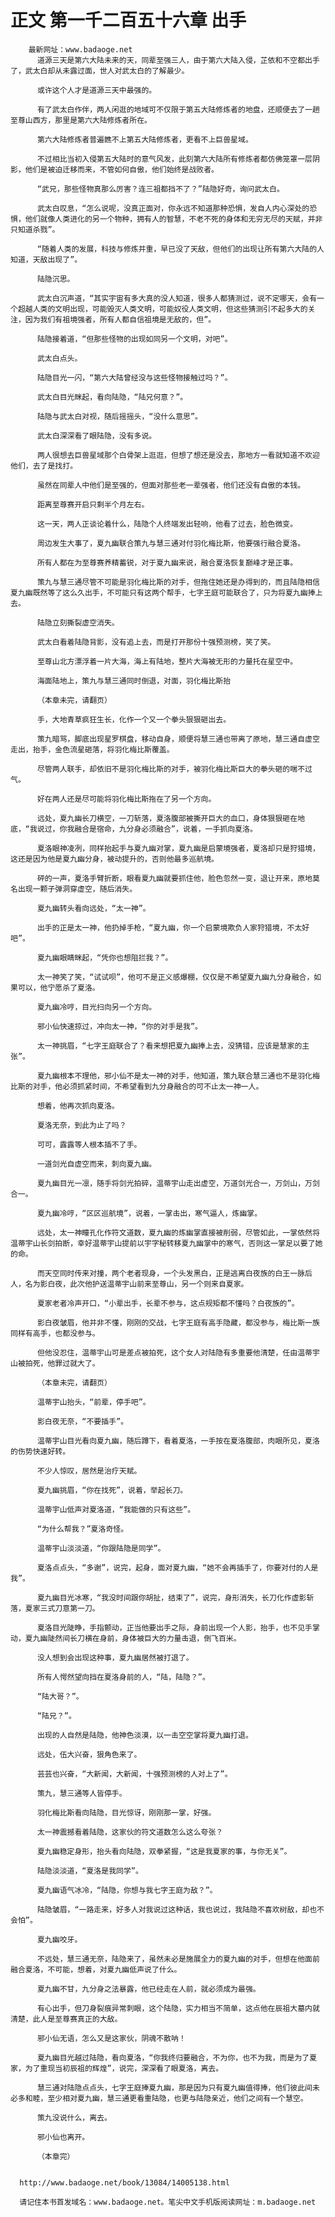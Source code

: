 # 正文 第一千二百五十六章 出手
        最新网址：www.badaoge.net
          道源三天是第六大陆未来的天，同辈至强三人，由于第六大陆入侵，芷依和不空都出手了，武太白却从未露过面，世人对武太白的了解最少。
      
          或许这个人才是道源三天中最强的。
      
          有了武太白作伴，两人闲逛的地域可不仅限于第五大陆修炼者的地盘，还顺便去了一趟至尊山西方，那里是第六大陆修炼者所在。
      
          第六大陆修炼者普遍瞧不上第五大陆修炼者，更看不上巨兽星域。
      
          不过相比当初入侵第五大陆时的意气风发，此刻第六大陆所有修炼者都仿佛笼罩一层阴影，他们是被迫迁移而来，不管如何自傲，他们始终是战败者。
      
          “武兄，那些怪物真那么厉害？连三祖都挡不了？”陆隐好奇，询问武太白。
      
          武太白叹息，“怎么说呢，没真正面对，你永远不知道那种恐惧，发自人内心深处的恐惧，他们就像人类进化的另一个物种，拥有人的智慧，不老不死的身体和无穷无尽的天赋，并非只知道杀戮”。
      
          “随着人类的发展，科技与修炼并重，早已没了天敌，但他们的出现让所有第六大陆的人知道，天敌出现了”。
      
          陆隐沉思。
      
          武太白沉声道，“其实宇宙有多大真的没人知道，很多人都猜测过，说不定哪天，会有一个超越人类的文明出现，可能毁灭人类文明，可能奴役人类文明，但这些猜测引不起多大的关注，因为我们有祖境强者，所有人都自信祖境是无敌的，但”。
      
          陆隐接着道，“但那些怪物的出现如同另一个文明，对吧”。
      
          武太白点头。
      
          陆隐目光一闪，“第六大陆曾经没与这些怪物接触过吗？”。
      
          武太白目光眯起，看向陆隐，“陆兄何意？”。
      
          陆隐与武太白对视，随后摇摇头，“没什么意思”。
      
          武太白深深看了眼陆隐，没有多说。
      
          两人很想去巨兽星域那个白骨架上逛逛，但想了想还是没去，那地方一看就知道不欢迎他们，去了是找打。
      
          虽然在同辈人中他们是至强的，但面对那些老一辈强者，他们还没有自傲的本钱。
      
          距离至尊赛开启只剩半个月左右。
      
          这一天，两人正谈论着什么，陆隐个人终端发出轻响，他看了过去，脸色微变。
      
          周边发生大事了，夏九幽联合策九与慧三通对付羽化梅比斯，他要强行融合夏洛。
      
          所有人都在为至尊赛养精蓄锐，对于夏九幽来说，融合夏洛恢复巅峰才是正事。
      
          策九与慧三通尽管不可能是羽化梅比斯的对手，但拖住她还是办得到的，而且陆隐相信夏九幽既然等了这么久出手，不可能只有这两个帮手，七字王庭可能联合了，只为将夏九幽捧上去。
      
          陆隐立刻撕裂虚空消失。
      
          武太白看着陆隐背影，没有追上去，而是打开那份十强预测榜，笑了笑。
      
          至尊山北方漂浮着一片大海，海上有陆地，整片大海被无形的力量托在星空中。
      
          海面陆地上，策九与慧三通同时倒退，对面，羽化梅比斯抬
      
          （本章未完，请翻页）
      
          手，大地青草疯狂生长，化作一个又一个拳头狠狠砸出去。
      
          策九暗骂，脚底出现星罗棋盘，移动自身，顺便将慧三通也带离了原地，慧三通自虚空走出，抬手，金色流星砸落，将羽化梅比斯覆盖。
      
          尽管两人联手，却依旧不是羽化梅比斯的对手，被羽化梅比斯巨大的拳头砸的喘不过气。
      
          好在两人还是尽可能将羽化梅比斯拖在了另一个方向。
      
          远处，夏九幽长刀横空，一刀斩落，夏洛腹部被撕开巨大的血口，身体狠狠砸在地底，“我说过，你我融合是宿命，九分身必须融合”，说着，一手抓向夏洛。
      
          夏洛眼神凌冽，同样抬起手与夏九幽对掌，夏九幽是启蒙境强者，夏洛却只是狩猎境，这还是因为他是夏九幽分身，被动提升的，否则他最多巡航境。
      
          砰的一声，夏洛手臂折断，眼看夏九幽就要抓住他，脸色忽然一变，退让开来，原地莫名出现一颗子弹洞穿虚空，随后消失。
      
          夏九幽转头看向远处，“太一神”。
      
          出手的正是太一神，他扔掉手枪，“夏九幽，你一个启蒙境欺负人家狩猎境，不太好吧”。
      
          夏九幽眼睛眯起，“凭你也想阻拦我？”。
      
          太一神笑了笑，“试试呗”，他可不是正义感爆棚，仅仅是不希望夏九幽九分身融合，如果可以，他宁愿杀了夏洛。
      
          夏九幽冷哼，目光扫向另一个方向。
      
          邪小仙快速掠过，冲向太一神，“你的对手是我”。
      
          太一神挑眉，“七字王庭联合了？看来想把夏九幽捧上去，没猜错，应该是慧家的主张”。
      
          夏九幽根本不理他，邪小仙不是太一神的对手，他知道，策九联合慧三通也不是羽化梅比斯的对手，他必须抓紧时间，不希望看到九分身融合的可不止太一神一人。
      
          想着，他再次抓向夏洛。
      
          夏洛无奈，到此为止了吗？
      
          可可，露露等人根本插不了手。
      
          一道剑光自虚空而来，刺向夏九幽。
      
          夏九幽目光一凛，随手将剑光拍碎，温蒂宇山走出虚空，万道剑光合一，万剑山，万剑合一。
      
          夏九幽冷哼，“区区巡航境”，说着，一掌击出，寒气逼人，炼幽掌。
      
          远处，太一神瞳孔化作符文道数，夏九幽的炼幽掌直接被削弱，尽管如此，一掌依然将温蒂宇山长剑拍断，幸好温蒂宇山提前以宇字秘转移夏九幽掌中的寒气，否则这一掌足以要了她的命。
      
          而天空同时传来对撞，两个老者现身，一个头发黑白，正是逃离白夜族的白王一脉后人，名为影白夜，此次他护送温蒂宇山前来至尊山，另一个则来自夏家。
      
          夏家老者冷声开口，“小辈出手，长辈不参与，这点规矩都不懂吗？白夜族的”。
      
          影白夜皱眉，他并非不懂，刚刚的交战，七字王庭有高手隐藏，都没参与，梅比斯一族同样有高手，也都没参与。
      
          但他没忍住，温蒂宇山可是差点被拍死，这个女人对陆隐有多重要他清楚，任由温蒂宇山被拍死，他罪过就大了。
      
          （本章未完，请翻页）
      
          温蒂宇山抬头，“前辈，停手吧”。
      
          影白夜无奈，“不要插手”。
      
          温蒂宇山目光看向夏九幽，随后蹲下，看着夏洛，一手按在夏洛腹部，肉眼所见，夏洛的伤势快速好转。
      
          不少人惊叹，居然是治疗天赋。
      
          夏九幽挑眉，“你在找死”，说着，举起长刀。
      
          温蒂宇山低声对夏洛道，“我能做的只有这些”。
      
          “为什么帮我？”夏洛奇怪。
      
          温蒂宇山淡淡道，“你跟陆隐是同学”。
      
          夏洛点点头，“多谢”，说完，起身，面对夏九幽，“她不会再插手了，你要对付的人是我”。
      
          夏九幽目光冰寒，“我没时间跟你胡扯，结束了”，说完，身形消失，长刀化作虚影斩落，夏家三式刀意第一刀。
      
          夏洛目光陡睁，手指颤动，正当他要出手之际，身前出现一个人影，抬手，也不见手掌动，夏九幽陡然间长刀横在身前，身体被巨大的力量击退，倒飞百米。
      
          没人想到会出现这种事，夏九幽居然被打退了。
      
          所有人愕然望向挡在夏洛身前的人，“陆，陆隐？”。
      
          “陆大哥？”。
      
          “陆兄？”。
      
          出现的人自然是陆隐，他神色淡漠，以一击空空掌将夏九幽打退。
      
          远处，伍大兴奋，狠角色来了。
      
          芸芸也兴奋，“大新闻，大新闻，十强预测榜的人对上了”。
      
          策九，慧三通等人皆停手。
      
          羽化梅比斯看向陆隐，目光惊讶，刚刚那一掌，好强。
      
          太一神震撼看着陆隐，这家伙的符文道数怎么这么夸张？
      
          夏九幽稳定身形，抬头看向陆隐，双拳紧握，“这是我夏家的事，与你无关”。
      
          陆隐淡淡道，“夏洛是我同学”。
      
          夏九幽语气冰冷，“陆隐，你想与我七字王庭为敌？”。
      
          陆隐皱眉，“一路走来，好多人对我说过这种话，我也说过，我陆隐不喜欢树敌，却也不会怕”。
      
          夏九幽咬牙。
      
          不远处，慧三通无奈，陆隐来了，虽然未必是施展全力的夏九幽的对手，但想在他面前融合夏洛，不可能，想着，对夏九幽低声说了什么。
      
          夏九幽不甘，九分身之法暴露，他已经走在人前，就必须成为最强。
      
          有心出手，但刀身裂痕异常刺眼，这个陆隐，实力相当不简单，这点他在辰祖大墓内就清楚，此人是至尊赛真正的大敌。
      
          邪小仙无语，怎么又是这家伙，阴魂不散呐！
      
          夏九幽目光越过陆隐，看向夏洛，“你我终归要融合，不为你，也不为我，而是为了夏家，为了重现当初辰祖的辉煌”，说完，深深看了眼夏洛，离去。
      
          慧三通对陆隐点点头，七字王庭捧夏九幽，那是因为只有夏九幽值得捧，他们彼此间未必多和睦，至少相对夏九幽，慧三通更看重陆隐，也更与陆隐亲近，他们之间有一个慧空。
      
          策九没说什么，离去。
      
          邪小仙也离开。
      
          （本章完）
      
      
      http://www.badaoge.net/book/13084/14005138.html
      
      请记住本书首发域名：www.badaoge.net。笔尖中文手机版阅读网址：m.badaoge.net
